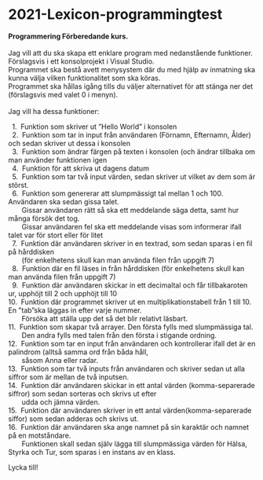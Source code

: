 # 2021-Lexicon-programmingtest

**Programmering Förberedande kurs.**<br />
<br />
Jag vill att du ska skapa ett enklare program med nedanstående funktioner. Förslagsvis i ett konsolprojekt i Visual Studio.<br /> 
Programmet ska bestå avett menysystem där du med hjälp av inmatning ska kunna välja vilken funktionalitet som ska köras.<br /> 
Programmet ska hållas igång tills du väljer alternativet för att stänga ner det (förslagsvis med valet 0 i menyn).<br /> 
<br />
Jag vill ha dessa funktioner:<br /> 

&nbsp;&nbsp;1.&nbsp;&nbsp;Funktion som skriver ut ”Hello World” i konsolen<br /> 
&nbsp;&nbsp;2.&nbsp;&nbsp;Funktion som tar in input från användaren (Förnamn, Efternamn, Ålder) och sedan skriver ut dessa i konsolen<br /> 
&nbsp;&nbsp;3.&nbsp;&nbsp;Funktion som ändrar färgen på texten i konsolen (och ändrar tillbaka om man använder funktionen igen<br /> 
&nbsp;&nbsp;4.&nbsp;&nbsp;Funktion för att skriva ut dagens datum<br /> 
&nbsp;&nbsp;5.&nbsp;&nbsp;Funktion som tar två input värden, sedan skriver ut vilket av dem som är störst.<br /> 
&nbsp;&nbsp;6.&nbsp;&nbsp;Funktion som genererar att slumpmässigt tal mellan 1 och 100. Användaren ska sedan gissa talet.<br />
&nbsp;&nbsp;&nbsp;&nbsp;&nbsp;&nbsp;&nbsp;Gissar användaren rätt så ska ett meddelande säga detta, samt hur många försök det tog.<br />
&nbsp;&nbsp;&nbsp;&nbsp;&nbsp;&nbsp;&nbsp;Gissar användaren fel ska ett meddelande visas som informerar ifall talet var för stort eller för litet<br />
&nbsp;&nbsp;7.&nbsp;&nbsp;Funktion där användaren skriver in en textrad, som sedan sparas i en fil på hårddisken<br />
&nbsp;&nbsp;&nbsp;&nbsp;&nbsp;&nbsp;&nbsp;(för enkelhetens skull kan man använda filen   från uppgift 7)<br /> 
&nbsp;&nbsp;8.&nbsp;&nbsp;Funktion där en fil läses in från hårddisken (för enkelhetens skull kan man använda filen från uppgift 7)<br /> 
&nbsp;&nbsp;9.&nbsp;&nbsp;Funktion där användaren skickar in ett decimaltal och får tillbakaroten ur, upphöjt till 2 och upphöjt till 10<br /> 
10.&nbsp;&nbsp;Funktion där programmet skriver ut en multiplikationstabell från 1 till 10. En ”tab”ska läggas in efter varje nummer.<br />
&nbsp;&nbsp;&nbsp;&nbsp;&nbsp;&nbsp;&nbsp;Försöka att ställa upp det så det blir relativt läsbart.<br /> 
11.&nbsp;&nbsp;Funktion som skapar två arrayer. Den första fylls med slumpmässiga tal.<br />
&nbsp;&nbsp;&nbsp;&nbsp;&nbsp;&nbsp;&nbsp;Den andra fylls med talen från den första i stigande ordning.<br /> 
12.&nbsp;&nbsp;Funktion som tar en input från användaren och kontrollerar ifall det är en palindrom (alltså samma ord från båda håll,<br />
&nbsp;&nbsp;&nbsp;&nbsp;&nbsp;&nbsp; såsom Anna eller radar.<br /> 
13.&nbsp;&nbsp;Funktion som tar två inputs från användaren och skriver sedan ut alla siffror som är mellan de två inputsen.<br /> 
14.&nbsp;&nbsp;Funktion där användaren skickar in ett antal värden (komma-separerade siffror) som sedan sorteras och skrivs ut efter<br />
&nbsp;&nbsp;&nbsp;&nbsp;&nbsp;&nbsp;&nbsp;udda och jämna värden.<br /> 
15.&nbsp;&nbsp;Funktion där användaren skriver in ett antal värden(komma-separerade siffor) som sedan adderas och skrivs ut.<br /> 
16.&nbsp;&nbsp;Funktion där användaren ska ange namnet på sin karaktär och namnet på en motståndare.<br />
&nbsp;&nbsp;&nbsp;&nbsp;&nbsp;&nbsp;&nbsp;Funktionen skall sedan själv lägga till slumpmässiga värden för Hälsa, Styrka och Tur, som sparas i en instans av en klass.<br /> 

Lycka till!<br /> 

